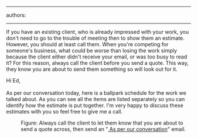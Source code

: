 

---
authors:

---




<span class='intro'> If you have an existing client, who is already impressed with your work, you don't need to go to the trouble of meeting then to show them an estimate. However, you should at least call them. When you're competing for someone's business, what could be worse than losing the work simply because the client either didn't receive your email, or was too busy to read it? For this reason, always call the client before you send a quote. This way, they know you are about to send them something so will look out for it.
 </span>


  <div class="greyBox">
<p class="ms-rteCustom-FigureNormal">Hi Ed,<br>
<br>
As per our conversation today, here is a ballpark schedule for the work we talked about. As you can see all the items are listed separately so you can identify how the estimate is put together. I'm very happy to discuss these estimates with you so feel free to give me a call.</p>
</div>
<dl class="code">
    <dd>Figure&#58; Always call the client to let them know that you are about to send a quote across, then send an &quot;<a href="/do-you-send-＂as-per-our-conversation＂-emails"> As per our conversation</a>&quot; email.</dd>
</dl>



